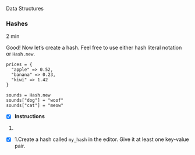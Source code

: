 Data Structures

### Hashes

2 min

Good! Now let’s create a hash. Feel free to use either hash literal notation or `Hash.new`.

```
prices = { 
  "apple" => 0.52,
  "banana" => 0.23,
  "kiwi" => 1.42
}

sounds = Hash.new
sounds["dog"] = "woof"
sounds["cat"] = "meow"
```

- [x] **Instructions**

1. 
    
   - [x] 1.Create a hash called `my_hash` in the editor. 
	   Give it at least one key-value pair.